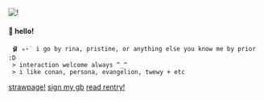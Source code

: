 ![!](https://images-wixmp-ed30a86b8c4ca887773594c2.wixmp.com/f/7714c4cf-6260-4fce-bb57-7ab0b46d8598/dbrp0qe-bdf0b364-5429-4f46-b4a9-5d1c80079160.png/v1/fill/w_99,h_56/my_melody_by_phlogistinator_dbrp0qe-fullview.png?token=eyJ0eXAiOiJKV1QiLCJhbGciOiJIUzI1NiJ9.eyJzdWIiOiJ1cm46YXBwOjdlMGQxODg5ODIyNjQzNzNhNWYwZDQxNWVhMGQyNmUwIiwiaXNzIjoidXJuOmFwcDo3ZTBkMTg4OTgyMjY0MzczYTVmMGQ0MTVlYTBkMjZlMCIsIm9iaiI6W1t7ImhlaWdodCI6Ijw9NTYiLCJwYXRoIjoiXC9mXC83NzE0YzRjZi02MjYwLTRmY2UtYmI1Ny03YWIwYjQ2ZDg1OThcL2RicnAwcWUtYmRmMGIzNjQtNTQyOS00ZjQ2LWI0YTktNWQxYzgwMDc5MTYwLnBuZyIsIndpZHRoIjoiPD05OSJ9XV0sImF1ZCI6WyJ1cm46c2VydmljZTppbWFnZS5vcGVyYXRpb25zIl19.on4bUmik0v3YxCXVtMwwX9EQ8pwp4PaejheOV4sVv5c)
#### 🌷 hello! 
     🩰 ✮⋆˙ i go by rina, pristine, or anything else you know me by prior :D
	 > interaction welcome always ^_^ 
	 > i like conan, persona, evangelion, twewy + etc 

  [strawpage!](https://bulletchambers.straw.page/) [sign my gb](https://shibuya-angel.123guestbook.com/) [read rentry!](https://rentry.co/angelofshibuya)
